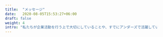```yaml
---
title:  "メッセージ"
date:   2020-08-05T15:53:27+06:00
draft: false
weight: 4
intro: "私たちが企業活動を行う上で大切にしていることや、すでにアンダーズで活躍している先輩たちのメッセージをお届けします。応募する際のヒントになれば嬉しいです。 "
---
```

